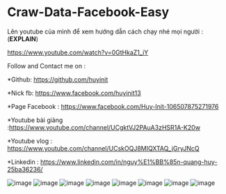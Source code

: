 # Craw-Data-Facebook-Easy
Lên youtube của mình để xem hướng dẫn cách chạy nhé mọi người :(**EXPLAIN**)

https://www.youtube.com/watch?v=0GtHkaZ1_iY


Follow and Contact me on :

*Github: https://github.com/huyinit

*Nick fb: https://www.facebook.com/huyinit13

*Page Facebook : https://www.facebook.com/Huy-Init-106507875271976

*Youtube bài giảng :https://www.youtube.com/channel/UCgktVJ2PAuA3zHSR1A-K20w 

*Youtube vlog : https://www.youtube.com/channel/UCskOQJ8MIQXTAQ_jGryJNcQ

*Linkedin : https://www.linkedin.com/in/nguy%E1%BB%85n-quang-huy-25ba36236/

![image](https://user-images.githubusercontent.com/82762841/190175474-bb489895-8a2f-4d66-9345-3b34f0fb5af0.png)
![image](https://user-images.githubusercontent.com/82762841/190175533-b59b7be8-9332-4052-a96c-ae045e4a390a.png)
![image](https://user-images.githubusercontent.com/82762841/190175559-2643cf5d-1a75-442b-8b61-9140eb92de09.png)
![image](https://user-images.githubusercontent.com/82762841/190175591-d509ae44-485a-4743-8faa-4940e061773f.png)
![image](https://user-images.githubusercontent.com/82762841/190175633-b4d9f842-c6c0-40d0-b588-feb04b650ec8.png)
![image](https://user-images.githubusercontent.com/82762841/190175684-c3a4a7b1-23c9-4c80-99dd-6ecc1c9cb6fc.png)
![image](https://user-images.githubusercontent.com/82762841/190175706-3e51ca03-991e-4598-8f1c-b34bba32d704.png)
![image](https://user-images.githubusercontent.com/82762841/190175734-c29915ff-37cf-442b-bc4e-61bbe6638a0e.png)
